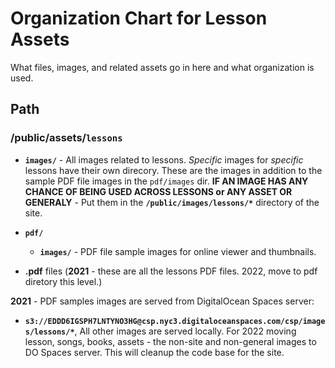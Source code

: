 # Organization Chart for Lesson Assets

What files, images, and related assets go in here and what organization is used.

## Path

### /public/assets/**`lessons`**
- **`images/`** - All images related to lessons. *Specific* images for *specific* lessons have their own direcory. These are the images in addition to the sample PDF file images in the `pdf/images` dir. **IF AN IMAGE HAS ANY CHANCE OF BEING USED ACROSS LESSONS or ANY ASSET OR GENERALY** - Put them in the **`/public/images/lessons/*`** directory of the site.

- **`pdf/`**
    - **`images/`** - PDF file sample images for online viewer and thumbnails.

- **.pdf** files (**2021** - these are all the lessons PDF files. 2022, move to pdf diretory this level.)


**2021** - PDF samples images are served from DigitalOcean Spaces server: 
- **`s3://EDDD6IGSPH7LNTYNO3HG@csp.nyc3.digitaloceanspaces.com/csp/images/lessons/*`**, All other images are served locally. For 2022 moving lesson, songs, books, assets - the non-site and non-general images to DO Spaces server. This will cleanup the code base for the site.
